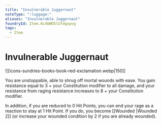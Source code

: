 ```yaml
---
title: "Invulnerable Juggernaut"
noteType: ":luggage:"
aliases: "Invulnerable Juggernaut"
foundryId: Item.0c4UWO5lUfdqxpvg
tags:
  - Item
---
```


# Invulnerable Juggernaut
![[icons-sundries-books-book-red-exclamation.webp|150]]

You are unstoppable, able to shrug off mortal wounds with ease. You gain resistance equal to 3 + your Constitution modifier to all damage, and your resistance from raging resistance increases to 8 + your Constitution modifier.

In addition, if you are reduced to 0 Hit Points, you can end your rage as a reaction to stay at 1 Hit Point. If you do, you become [[Wounded |Wounded 2]] (or increase your wounded condition by 2 if you are already wounded).
